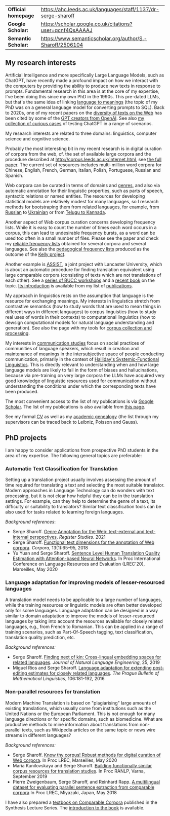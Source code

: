 |                       |                                                                 |
|-----------------------|-----------------------------------------------------------------|
| **Official homepage** | <https://ahc.leeds.ac.uk/languages/staff/1137/dr-serge-sharoff> |
| **Google Scholar:**   | <https://scholar.google.co.uk/citations?user=qcnf4QsAAAAJ>      |
| **Semantic Scholar:** | <https://www.semanticscholar.org/author/S.-Sharoff/2506104>     |

## My research interests

Artificial Intelligence and more specifically Large Language Models,
such as ChatGPT, have recently made a profound impact on how we interact
with the computers by providing the ability to produce new texts in
response to prompts. Fundamental research in this area is at the core of
my expertise, I've been doing this since my own PhD in the 1990s. This
pre-dated LLMs, but that's the same idea of linking [language to
meanings](../publications/1999-interact.pdf) (the topic of my PhD was on
a general language model for converting prompts to SQL). Back to 2020s,
one of my recent papers on the [diversity of texts on the
Web](./publications/2020-LREC-anatomy.pdf) has been cited by some of the
[GPT creators from OpenAI](https://arxiv.org/abs/2212.14578). See also
[my collection of curious cases](./GPT-collection.html) of testing
ChatGPT in a range of scenarios.

My research interests are related to three domains: linguistics,
computer science and cognitive science.

Probably the most interesting bit in my recent research is in digital
curation of corpora from the web, cf. the set of available large corpora
and the procedure described at
<http://corpus.leeds.ac.uk/internet.html>, see [the full
paper](./publications/2006-ijcl-proof.pdf). The current set of resources
includes multi-million word corpora for Chinese, English, French,
German, Italian, Polish, Portuguese, Russian and Spanish.

Web corpora can be curated in terms of domains and [genres](webgenres/),
and also via automatic annotation for their linguistic properties, such
as parts of speech, syntactic relations or named entities. The resources
for developing statistical models are relatively modest for many
languages, so I research methods for bootstraping them from related
languages, for example, from
[Russian](publications/2011-dialog-sharoff-nivre.pdf) to
[Ukrainian](publications/2016-HyTra.pdf) or from [Telugu to
Kannada](./publications/2011-clia-indian.pdf).

Another aspect of Web corpus curation concerns developing frequency
lists. While it is easy to count the number of times each word occurs in
a corpus, this can lead to undesirable frequency bursts, as a word can
be used too often in a small number of files. Please see the paper and
check my [reliable frequency lists](./frqc/) obtained for several
corpora and several languages. See also the [pedagogical frequency
lists](./kelly/) produced as the outcome of the [Kelly
project](https://spraakbanken.gu.se/en/projects/kelly).

Another example is [ASSIST](http://ucrel.lancs.ac.uk/projects/assist/),
a joint project with Lancaster University, which is about an automatic
procedure for finding translation equivalent using large comparable
corpora (consisting of texts which are not translations of each other).
See a [series of BUCC workshops](https://comparable.limsi.fr/) and a
[recent book](https://link.springer.com/book/10.1007/978-3-031-31384-4)
on the topic. [Its introduction](publications/2023-bucc-intro.pdf) is
available from my list of [publications](publications/).

My approach in linguistics rests on the assumption that language is the
resource for exchanging meanings. My interests in linguistics stretch
from contrastive semantics (how to study words that are used to mean
things in different ways in different languages) to corpus linguistics
(how to study real uses of words in their contexts) to computational
linguistics (how to dewsign computational models for natural language
understanding and generation). See also the page with my tools for
[corpus collection and processing](../webgenres/).

My interests in [communication studies](communication.html) focus on
social practices of communities of language speakers, which result in
creation and maintenance of meanings in the intersubjective space of
people conducting communication, primarily in the context of [Halliday's
Systemic-Functional
Linguistics](http://www.isfla.org/Systemics/definition.html). This is
directly relevant to understanding when and how large language models
are likely to fail in the form of biases and hallucinations, because via
pre-training on very large corpora the LLMs have acquired very good
knowledge of linguistic resources used for communication without
understanding the conditions under which the corresponding texts have
been produced.

The most convenient access to the list of my publications is via [Google
Scholar](https://scholar.google.com/citations?user=qcnf4QsAAAAJ&view_op=list_works&sortby=pubdate).
The list of my publications is also available from [this
page](./publications/).

See my formal [CV](cv-formal.pdf) as well as my [academic
genealogy](lineage.html) (the list through my supervisors can be traced
back to Leibniz, Poisson and Gauss).

## PhD projects

I am happy to consider applications from prospective PhD students in the
area of my expertise. The following general topics are preferable:

### Automatic Text Classification for Translation

Setting up a translation project usually involves assessing the amount
of time required for translating a text and selecting the most suitable
translator. Modern approaches in Language Technology can do wonders with
text processing, but it is not clear how helpful they can be in the
translation settings. For example, can they help to determine the genre
of a text, its difficulty or suitability to translators? Similar text
classification tools can be also used for tasks related to learning
foreign languages.

*Background references*:

-   Serge Sharoff. [Genre Annotation for the Web: text-external and
    text-internal perspectives](publications/2021-register.pdf).
    *Register Studies*. 2021
-   Serge Sharoff. [Functional text dimensions for the annotation of Web
    corpora](publications/2018-ftd.pdf). *Corpora*, 13(1):65–95, 2018
-   Yu Yuan and Serge Sharoff. [Sentence Level Human Translation Quality
    Estimation with Attention-based Neural
    Networks](publications/2020-LREC-htqe.pdf). In Proc International
    Conference on Language Resources and Evaluation (LREC'20),
    Marseilles, May 2020

### Language adaptation for improving models of lesser-resourced languages

A translation model needs to be applicable to a large number of
languages, while the training resources or linguistic models are often
better developed only for some languages. Language adaptation can be
designed in a way similar to domain adaptation to improve the models of
lesser-resourced languages by taking into account the resources
available for closely related languages, e.g., from French to Romanian.
This can be applied in a range of training scenarios, such as
Part-Of-Speech tagging, text classification, translation quality
prediction, etc.

*Background references:*

-   Serge Sharoff. [Finding next of kin: Cross-lingual embedding spaces
    for related languages](publications/2019-jnle.pdf). *Journal of
    Natural Language Engineering*, 25, 2019
-   Miguel Rios and Serge Sharoff. [Language adaptation for extending
    post-editing estimates for closely related
    languages](publications/2016-pbml.pdf). *The Prague Bulletin of
    Mathematical Linguistics*, 106:181-192, 2016

### Non-parallel resources for translation

Modern Machine Translation is based on "plagiarising" large amounts of
existing translations, which usually come from institutions such as the
United Nations or the European Parliament. This is not enough for many
language directions or for specific domains, such as biomedicine. What
are productive methods to mine information about translations from
non-parallel texts, such as Wikipedia articles on the same topic or news
wire streams in different languages?

*Background references:*

-   Serge Sharoff. [Know thy corpus! Robust methods for digital curation
    of Web corpora](publications/2020-LREC-anatomy.pdf). In Proc LREC,
    Marseilles, May 2020
-   Maria Kunilovskaya and Serge Sharoff. [Building functionally similar
    corpus resources for translation
    studies](publications/2019-RANLP.pdf). In Proc RANLP, Varna,
    September 2019
-   Pierre Zweigenbaum, Serge Sharoff, and Reinhard Rapp. [A
    multilingual dataset for evaluating parallel sentence extraction
    from comparable corpora](publications/2018-lrec-bucc.pdf) In Proc
    LREC, Miyazaki, Japan, May 2018

I have also prepared a [textbook on Comparable
Corpora](https://link.springer.com/book/10.1007/978-3-031-31384-4)
published in the Synthesis Lecture Series. The [introduction to the
book](publications/2023-bucc-intro.pdf) is available.
